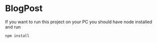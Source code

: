 # BlogPost

If you want to run this project on your PC you should have node installed 
and run 

```ruby
npm install
```
